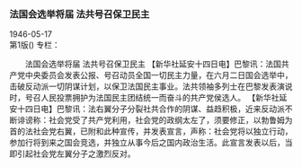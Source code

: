 ### 法国会选举将届  法共号召保卫民主  

1946-05-17  
第1版()
专栏：

　　法国会选举将届
    法共号召保卫民主
    【新华社延安十四日电】巴黎讯：法国共产党中央委员会发表公报、号召动员全国一切民主力量，在六月二日国会选举中，击破反动派一切阴谋计划，以保卫法国民主事业。法共领袖多列士在巴黎发表演说时，号召人民投票拥护为法国民主团结统一而奋斗的共产党侯选人。
    【新华社延安十四日电】巴黎讯：法右翼分子分裂社共合作的阴谋、益趋积极，近来反动派不断诽谤称：社会党受了共产党利用，社会党的政纲太左了，须要修正，以勃鲁姆为首的法社会党右翼，已附和此种宣传，并发表宣言，声称：社会党将以独立行动，参加行将到来之国会竞选，并独立从事今后之国内政治生活。此宣言发表以后，当即引起社会党左翼分子之激烈反对。  
